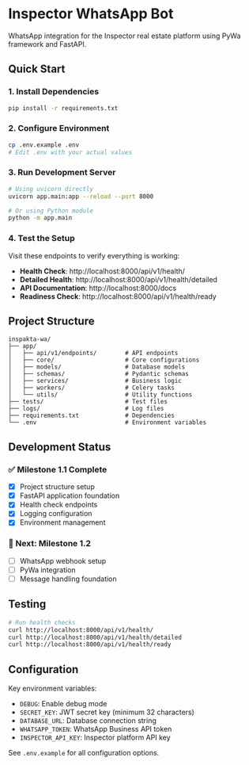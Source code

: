 # Inspector WhatsApp Bot

WhatsApp integration for the Inspector real estate platform using PyWa framework and FastAPI.

## Quick Start

### 1. Install Dependencies

```bash
pip install -r requirements.txt
```

### 2. Configure Environment

```bash
cp .env.example .env
# Edit .env with your actual values
```

### 3. Run Development Server

```bash
# Using uvicorn directly
uvicorn app.main:app --reload --port 8000

# Or using Python module
python -m app.main
```

### 4. Test the Setup

Visit these endpoints to verify everything is working:

- **Health Check**: http://localhost:8000/api/v1/health/
- **Detailed Health**: http://localhost:8000/api/v1/health/detailed
- **API Documentation**: http://localhost:8000/docs
- **Readiness Check**: http://localhost:8000/api/v1/health/ready

## Project Structure

```
inspakta-wa/
├── app/
│   ├── api/v1/endpoints/        # API endpoints
│   ├── core/                    # Core configurations
│   ├── models/                  # Database models
│   ├── schemas/                 # Pydantic schemas
│   ├── services/                # Business logic
│   ├── workers/                 # Celery tasks
│   └── utils/                   # Utility functions
├── tests/                       # Test files
├── logs/                        # Log files
├── requirements.txt             # Dependencies
└── .env                         # Environment variables
```

## Development Status

### ✅ Milestone 1.1 Complete
- [x] Project structure setup
- [x] FastAPI application foundation
- [x] Health check endpoints
- [x] Logging configuration
- [x] Environment management

### 🚧 Next: Milestone 1.2
- [ ] WhatsApp webhook setup
- [ ] PyWa integration
- [ ] Message handling foundation

## Testing

```bash
# Run health checks
curl http://localhost:8000/api/v1/health/
curl http://localhost:8000/api/v1/health/detailed
curl http://localhost:8000/api/v1/health/ready
```

## Configuration

Key environment variables:

- `DEBUG`: Enable debug mode
- `SECRET_KEY`: JWT secret key (minimum 32 characters)
- `DATABASE_URL`: Database connection string
- `WHATSAPP_TOKEN`: WhatsApp Business API token
- `INSPECTOR_API_KEY`: Inspector platform API key

See `.env.example` for all configuration options.